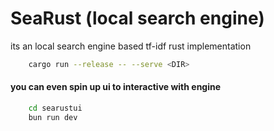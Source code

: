 # SeaRust (local search engine)
its an local search engine based tf-idf rust implementation


```bash
    cargo run --release -- --serve <DIR>
```

#### you can even spin up ui to interactive with engine

```bash
    cd searustui
    bun run dev
```

